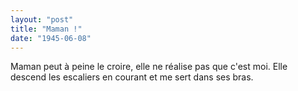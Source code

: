 ```yaml
---
layout: "post"
title: "Maman !"
date: "1945-06-08"
---
```


Maman peut à peine le croire, elle ne réalise pas que c'est moi. Elle descend les escaliers en courant et me sert dans ses bras.


<div class="histoire"></div>

<div class="commentaire"></div>